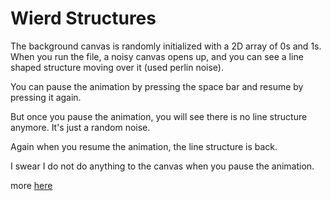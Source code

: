 # Wierd Structures

The background canvas is randomly initialized with a 2D array of 0s and 1s. When you run the file, a noisy canvas opens up, and you can see a line shaped structure moving over it (used perlin noise).

You can pause the animation by pressing the space bar and resume by pressing it again.

But once you pause the animation, you will see there is no line structure anymore. It's just a random noise.

Again when you resume the animation, the line structure is back.

I swear I do not do anything to the canvas when you pause the animation.

more [here](https://www.youtube.com/watch?v=TdTMeNXCnTs)